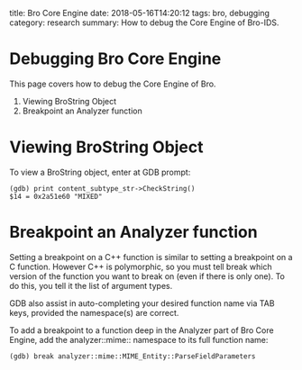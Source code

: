 title: Bro Core Engine
date:  2018-05-16T14:20:12
tags: bro, debugging
category: research
summary: How to debug the Core Engine of Bro-IDS.

Debugging Bro Core Engine
=========================

This page covers how to debug the Core Engine of Bro. 
1. Viewing BroString Object 
2. Breakpoint an Analyzer function

Viewing BroString Object
========================

To view a BroString object, enter at GDB prompt:

```gdb
(gdb) print content_subtype_str->CheckString()
$14 = 0x2a51e60 "MIXED"
```

Breakpoint an Analyzer function
===============================

Setting a breakpoint on a C++ function is similar to setting a
breakpoint on a C function. However C++ is polymorphic, so you must tell
break which version of the function you want to break on (even if there
is only one). To do this, you tell it the list of argument types.

GDB also assist in auto-completing your desired function name via TAB
keys, provided the namespace(s) are correct.

To add a breakpoint to a function deep in the Analyzer part of Bro Core
Engine, add the analyzer::mime:: namespace to its full function name:

```gdb
(gdb) break analyzer::mime::MIME_Entity::ParseFieldParameters
```
